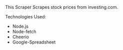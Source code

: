 This Scraper Scrapes stock prices from investing.com.

Technologies Used:
- Node.js
- Node-fetch
- Cheerio
- Google-Spreadsheet